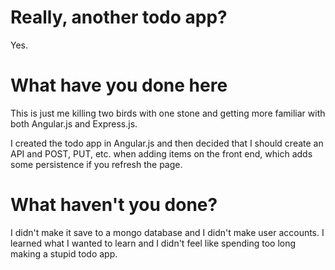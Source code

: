 # Really, another todo app?

Yes.

# What have you done here

This is just me killing two birds with one stone and getting more familiar with both Angular.js and Express.js.

I created the todo app in Angular.js and then decided that I should create an API and POST, PUT, etc. when adding items on the front end, which adds some persistence if you refresh the page.

# What haven't you done?

I didn't make it save to a mongo database and I didn't make user accounts. I learned what I wanted to learn and I didn't feel like spending too long making a stupid todo app.
